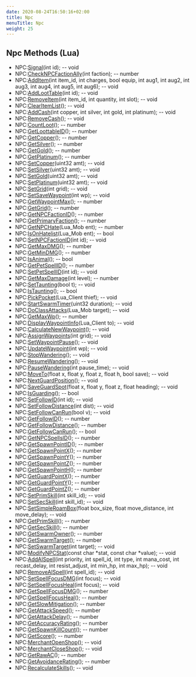 ```yaml
---
date: 2020-08-24T16:50:16+02:00
title: Npc
menuTitle: Npc
weight: 25
---
```


## Npc Methods (Lua)
- NPC:[Signal](signal)(int id); -- void
- NPC:[CheckNPCFactionAlly](checknpcfactionally)(int faction); -- number
- NPC:[AddItem](additem)(int item_id, int charges, bool equip, int aug1, int aug2, int aug3, int aug4, int aug5, int aug6); -- void
- NPC:[AddLootTable](addloottable)(int id); -- void
- NPC:[RemoveItem](removeitem)(int item_id, int quantity, int slot); -- void
- NPC:[ClearItemList](clearitemlist)(); -- void
- NPC:[AddCash](addcash)(int copper, int silver, int gold, int platinum); -- void
- NPC:[RemoveCash](removecash)(); -- void
- NPC:[CountLoot](countloot)(); -- number
- NPC:[GetLoottableID](getloottableid)(); -- number
- NPC:[GetCopper](getcopper)(); -- number
- NPC:[GetSilver](getsilver)(); -- number
- NPC:[GetGold](getgold)(); -- number
- NPC:[GetPlatinum](getplatinum)(); -- number
- NPC:[SetCopper](setcopper)(uint32 amt); -- void
- NPC:[SetSilver](setsilver)(uint32 amt); -- void
- NPC:[SetGold](setgold)(uint32 amt); -- void
- NPC:[SetPlatinum](setplatinum)(uint32 amt); -- void
- NPC:[SetGrid](setgrid)(int grid); -- void
- NPC:[SetSaveWaypoint](setsavewaypoint)(int wp); -- void
- NPC:[GetWaypointMax](getwaypointmax)(); -- number
- NPC:[GetGrid](getgrid)(); -- number
- NPC:[GetNPCFactionID](getnpcfactionid)(); -- number
- NPC:[GetPrimaryFaction](getprimaryfaction)(); -- number
- NPC:[GetNPCHate](getnpchate)(Lua_Mob ent); -- number
- NPC:[IsOnHatelist](isonhatelist)(Lua_Mob ent); -- bool
- NPC:[SetNPCFactionID](setnpcfactionid)(int id); -- void
- NPC:[GetMaxDMG](getmaxdmg)(); -- number
- NPC:[GetMinDMG](getmindmg)(); -- number
- NPC:[IsAnimal](isanimal)(); -- bool
- NPC:[GetPetSpellID](getpetspellid)(); -- number
- NPC:[SetPetSpellID](setpetspellid)(int id); -- void
- NPC:[GetMaxDamage](getmaxdamage)(int level); -- number
- NPC:[SetTaunting](settaunting)(bool t); -- void
- NPC:[IsTaunting](istaunting)(); -- bool
- NPC:[PickPocket](pickpocket)(Lua_Client thief); -- void
- NPC:[StartSwarmTimer](startswarmtimer)(uint32 duration); -- void
- NPC:[DoClassAttacks](doclassattacks)(Lua_Mob target); -- void
- NPC:[GetMaxWp](getmaxwp)(); -- number
- NPC:[DisplayWaypointInfo](displaywaypointinfo)(Lua_Client to); -- void
- NPC:[CalculateNewWaypoint](calculatenewwaypoint)(); -- void
- NPC:[AssignWaypoints](assignwaypoints)(int grid); -- void
- NPC:[SetWaypointPause](setwaypointpause)(); -- void
- NPC:[UpdateWaypoint](updatewaypoint)(int wp); -- void
- NPC:[StopWandering](stopwandering)(); -- void
- NPC:[ResumeWandering](resumewandering)(); -- void
- NPC:[PauseWandering](pausewandering)(int pause_time); -- void
- NPC:[MoveTo](moveto)(float x, float y, float z, float h, bool save); -- void
- NPC:[NextGuardPosition](nextguardposition)(); -- void
- NPC:[SaveGuardSpot](saveguardspot)(float x, float y, float z, float heading); -- void
- NPC:[IsGuarding](isguarding)(); -- bool
- NPC:[SetFollowID](setfollowid)(int id); -- void
- NPC:[SetFollowDistance](setfollowdistance)(int dist); -- void
- NPC:[SetFollowCanRun](setfollowcanrun)(bool v); -- void
- NPC:[GetFollowID](getfollowid)(); -- number
- NPC:[GetFollowDistance](getfollowdistance)(); -- number
- NPC:[GetFollowCanRun](getfollowcanrun)(); -- bool
- NPC:[GetNPCSpellsID](getnpcspellsid)(); -- number
- NPC:[GetSpawnPointID](getspawnpointid)(); -- number
- NPC:[GetSpawnPointX](getspawnpointx)(); -- number
- NPC:[GetSpawnPointY](getspawnpointy)(); -- number
- NPC:[GetSpawnPointZ](getspawnpointz)(); -- number
- NPC:[GetSpawnPointH](getspawnpointh)(); -- number
- NPC:[GetGuardPointX](getguardpointx)(); -- number
- NPC:[GetGuardPointY](getguardpointy)(); -- number
- NPC:[GetGuardPointZ](getguardpointz)(); -- number
- NPC:[SetPrimSkill](setprimskill)(int skill_id); -- void
- NPC:[SetSecSkill](setsecskill)(int skill_id); -- void
- NPC:[SetSimpleRoamBox](setsimpleroambox)(float box_size, float move_distance, int move_delay); -- void
- NPC:[GetPrimSkill](getprimskill)(); -- number
- NPC:[GetSecSkill](getsecskill)(); -- number
- NPC:[GetSwarmOwner](getswarmowner)(); -- number
- NPC:[GetSwarmTarget](getswarmtarget)(); -- number
- NPC:[SetSwarmTarget](setswarmtarget)(int target); -- void
- NPC:[ModifyNPCStat](modifynpcstat)(const char *stat, const char *value); -- void
- NPC:[AddAISpell](addaispell)(int priority, int spell_id, int type, int mana_cost, int recast_delay, int resist_adjust, int min_hp, int max_hp); -- void
- NPC:[RemoveAISpell](removeaispell)(int spell_id); -- void
- NPC:[SetSpellFocusDMG](setspellfocusdmg)(int focus); -- void
- NPC:[SetSpellFocusHeal](setspellfocusheal)(int focus); -- void
- NPC:[GetSpellFocusDMG](getspellfocusdmg)(); -- number
- NPC:[GetSpellFocusHeal](getspellfocusheal)(); -- number
- NPC:[GetSlowMitigation](getslowmitigation)(); -- number
- NPC:[GetAttackSpeed](getattackspeed)(); -- number
- NPC:[GetAttackDelay](getattackdelay)(); -- number
- NPC:[GetAccuracyRating](getaccuracyrating)(); -- number
- NPC:[GetSpawnKillCount](getspawnkillcount)(); -- number
- NPC:[GetScore](getscore)(); -- number
- NPC:[MerchantOpenShop](merchantopenshop)(); -- void
- NPC:[MerchantCloseShop](merchantcloseshop)(); -- void
- NPC:[GetRawAC](getrawac)(); -- number
- NPC:[GetAvoidanceRating](getavoidancerating)(); -- number
- NPC:[RecalculateSkills](recalculateskills)(); -- void
